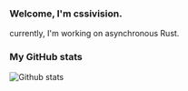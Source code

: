 ### Welcome, I'm cssivision.

currently, I'm working on asynchronous Rust.

### My GitHub stats
![Github stats](https://github-readme-stats.vercel.app/api?username=cssivision&show_icons=true)

